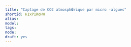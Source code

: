 ```yaml
---
title: "Captage de CO2 atmosph�rique par micro -algues"
shortid: H1xP1RoHW
alias: 
model: 
tags: 
node: 
draft: yes
--- 
```

 